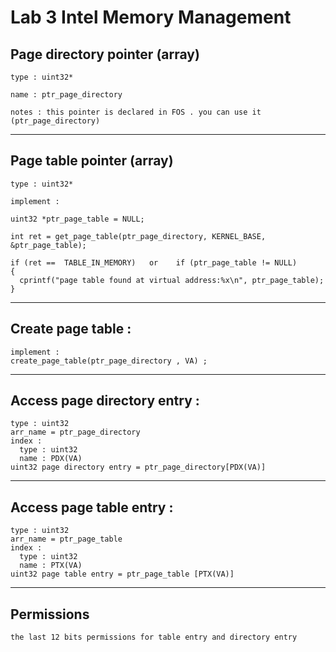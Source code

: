 # Lab 3 Intel Memory Management
## Page directory pointer (array) 

    type : uint32*

    name : ptr_page_directory

    notes : this pointer is declared in FOS . you can use it (ptr_page_directory)
      
-----------------------------------------------------

## Page table pointer (array)

    type : uint32*

    implement :

    uint32 *ptr_page_table = NULL;

    int ret = get_page_table(ptr_page_directory, KERNEL_BASE, &ptr_page_table);

    if (ret ==  TABLE_IN_MEMORY)   or    if (ptr_page_table != NULL)
    {
      cprintf("page table found at virtual address:%x\n", ptr_page_table);
    }
-----------------------------------------------------
## Create page table :

    implement :
    create_page_table(ptr_page_directory , VA) ;

-----------------------------------------------------
## Access page directory entry :

    type : uint32
    arr_name = ptr_page_directory
    index :
      type : uint32
      name : PDX(VA)
    uint32 page directory entry = ptr_page_directory[PDX(VA)]
-----------------------------------------------------
## Access page table entry :
    type : uint32
    arr_name = ptr_page_table
    index :
      type : uint32
      name : PTX(VA)
    uint32 page table entry = ptr_page_table [PTX(VA)]
-----------------------------------------------------
## Permissions 
    the last 12 bits permissions for table entry and directory entry


